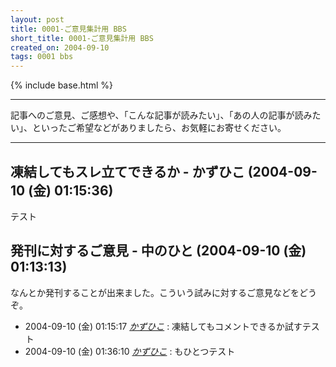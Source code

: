 ```yaml
---
layout: post
title: 0001-ご意見集計用 BBS
short_title: 0001-ご意見集計用 BBS
created_on: 2004-09-10
tags: 0001 bbs
---
```

{% include base.html %}


----

記事へのご意見、ご感想や、「こんな記事が読みたい」、「あの人の記事が読みたい」、といったご希望などがありましたら、お気軽にお寄せください。

----

## 凍結してもスレ立てできるか - かずひこ (2004-09-10 (金) 01:15:36)

テスト

## 発刊に対するご意見 - 中のひと (2004-09-10 (金) 01:13:13)

なんとか発刊することが出来ました。こういう試みに対するご意見などをどうぞ。

* 2004-09-10 (金) 01:15:17 _[かずひこ](かずひこ)_ : 凍結してもコメントできるか試すテスト
* 2004-09-10 (金) 01:36:10 _[かずひこ](かずひこ)_ : もひとつテスト



